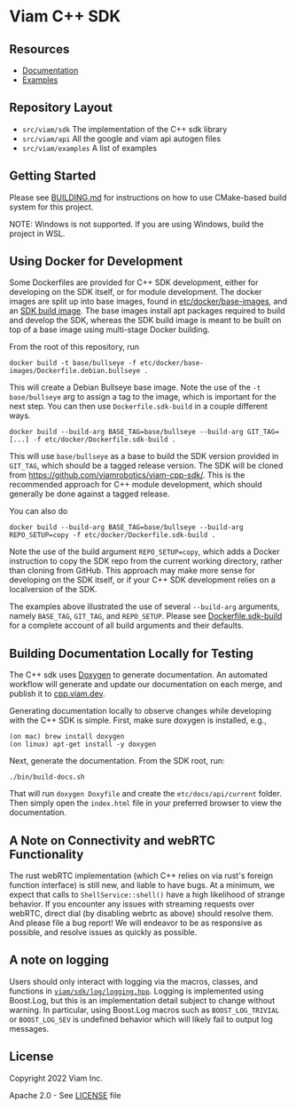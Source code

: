 # Viam C++ SDK

## Resources
* [Documentation](https://cpp.viam.dev)
* [Examples](https://github.com/viamrobotics/viam-cpp-sdk/tree/main/src/viam/examples)

## Repository Layout
- `src/viam/sdk` The implementation of the C++ sdk library
- `src/viam/api` All the google and viam api autogen files
- `src/viam/examples` A list of examples

## Getting Started

Please see [BUILDING.md](https://github.com/viamrobotics/viam-cpp-sdk/blob/main/BUILDING.md) for instructions on how to use CMake-based build system for this project.

NOTE: Windows is not supported. If you are using Windows, build the project in WSL.

## Using Docker for Development

Some Dockerfiles are provided for C++ SDK development, either for developing
on the SDK itself, or for module development. The docker images are split up
into base images, found in [etc/docker/base-images](etc/docker/base-images), and
an [SDK build image](etc/docker/Dockerfile.sdk-build). The base images install
apt packages required to build and develop the SDK, whereas the SDK build image
is meant to be built on top of a base image using multi-stage Docker building.

From the root of this repository, run
```shell
docker build -t base/bullseye -f etc/docker/base-images/Dockerfile.debian.bullseye .
```
This will create a Debian Bullseye base image. Note the use of the `-t base/bullseye`
arg to assign a tag to the image, which is important for the next step. You can then
use `Dockerfile.sdk-build` in a couple different ways.

```shell
docker build --build-arg BASE_TAG=base/bullseye --build-arg GIT_TAG=[...] -f etc/docker/Dockerfile.sdk-build .
```

This will use `base/bullseye` as a base to build the SDK version provided in `GIT_TAG`,
which should be a tagged release version. The SDK will be cloned from 
https://github.com/viamrobotics/viam-cpp-sdk/. This is the recommended approach for
C++ module development, which should generally be done against a tagged release.

You can also do
```shell
docker build --build-arg BASE_TAG=base/bullseye --build-arg REPO_SETUP=copy -f etc/docker/Dockerfile.sdk-build .
```

Note the use of the build argument `REPO_SETUP=copy`, which adds a Docker instruction
to copy the SDK repo from the current working directory, rather than cloning from 
GitHub. This approach may make more sense for developing on the SDK itself, or if
your C++ SDK development relies on a localversion of the SDK.

The examples above illustrated the use of several `--build-arg` arguments, namely
`BASE_TAG`, `GIT_TAG`, and `REPO_SETUP`. Please see 
[Dockerfile.sdk-build](etc/docker/Dockerfile.sdk-build) for a complete account of
all build arguments and their defaults.

## Building Documentation Locally for Testing
The C++ sdk uses [Doxygen](https://www.doxygen.nl/) to generate documentation.
An automated workflow will generate and update our documentation on each merge,
and publish it to [cpp.viam.dev](https://cpp.viam.dev). 

Generating documentation locally to observe changes while developing with the
C++ SDK is simple. 
First, make sure doxygen is installed, e.g.,
```
(on mac) brew install doxygen
(on linux) apt-get install -y doxygen
```

Next, generate the documentation. From the SDK root, run:
```
./bin/build-docs.sh
```

That will run `doxygen Doxyfile` and create the `etc/docs/api/current` folder. Then
simply open the `index.html` file in your preferred browser to view the documentation.

## A Note on Connectivity and webRTC Functionality

The rust webRTC implementation (which C++ relies on via rust's foreign
function interface) is still new, and liable to have bugs. At a
minimum, we expect that calls to `ShellService::shell()` have a high
likelihood of strange behavior. If you encounter any issues with
streaming requests over webRTC, direct dial (by disabling webrtc as
above) should resolve them. And please file a bug report! We will
endeavor to be as responsive as possible, and resolve issues as
quickly as possible.

## A note on logging

Users should only interact with logging via the macros, classes, and functions in
[`viam/sdk/log/logging.hpp`](src/viam/sdk/log/logging.hpp). Logging is 
implemented using Boost.Log, but this is an implementation detail subject
to change without warning. In particular, using Boost.Log macros such as
`BOOST_LOG_TRIVIAL` or `BOOST_LOG_SEV` is undefined behavior which will likely 
fail to output log messages.

## License
Copyright 2022 Viam Inc.

Apache 2.0 - See [LICENSE](https://github.com/viamrobotics/viam-cpp-sdk/blob/main/LICENSE) file
